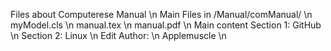Files about Computerese Manual \n
Main Files in /Manual/comManual/ \n
	myModel.cls \n
	manual.tex \n
	manual.pdf \n
Main content
	Section 1: GitHub \n
	Section 2: Linux \n
Edit Author: \n
	Applemuscle \n

	